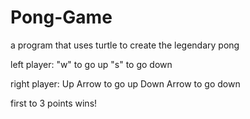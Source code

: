 # Pong-Game
a program that uses turtle to create the legendary pong


left player:
"w" to go up
"s" to go down

right player:
Up Arrow to go up
Down Arrow to go down

first to 3 points wins!
